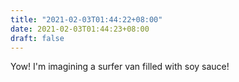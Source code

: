 ```yaml
---
title: "2021-02-03T01:44:22+08:00"
date: 2021-02-03T01:44:23+08:00
draft: false
---
```


Yow!  I'm imagining a surfer van filled with soy sauce!
